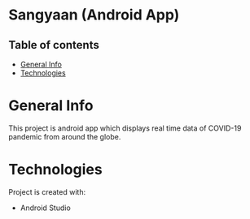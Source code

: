 # Sangyaan (Android App)

## Table of contents
* [General Info](#general-info)
* [Technologies](#technologies)

# General Info
This project is android app which displays real time data of COVID-19 pandemic from around the globe.

# Technologies
Project is created with:
* Android Studio
